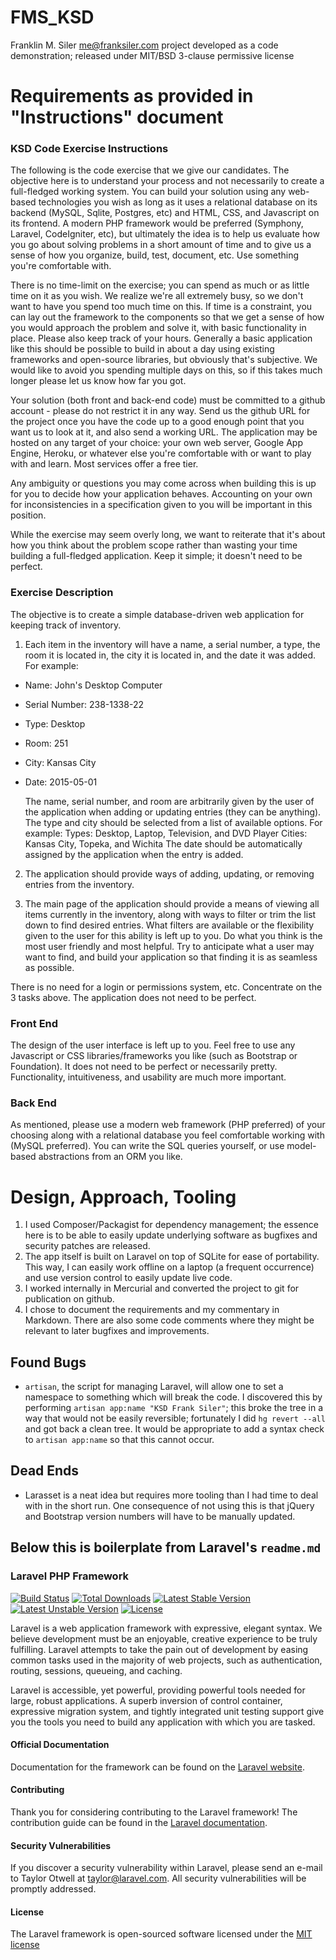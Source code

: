# FMS_KSD
Franklin M. Siler <me@franksiler.com> project developed as a code demonstration; released under MIT/BSD 3-clause permissive license


# Requirements as provided in "Instructions" document
### KSD Code Exercise Instructions
The following is the code exercise that we give our candidates.
The objective here is to understand your process and not necessarily to create a full-fledged working system.
You can build your solution using any web-based technologies you wish as long as it uses a relational database on its backend (MySQL, Sqlite, Postgres, etc) and HTML, CSS, and Javascript on its frontend.
A modern PHP framework would be preferred (Symphony, Laravel, CodeIgniter, etc), but ultimately the idea is to help us evaluate how you go about solving problems in a short amount of time and to give us a sense of how you organize, build, test, document, etc.
Use something you're comfortable with.

There is no time-limit on the exercise; you can spend as much or as little time on it as you wish. We realize we're all extremely busy, so we don't want to have you spend too much time on this. If time is a constraint, you can lay out the framework to the components so that we get a sense of how you would approach the problem and solve it, with basic functionality in place. Please also keep track of your hours. Generally a basic application like this should be possible to build in about a day using existing frameworks and open-source libraries, but obviously that's subjective. We would like to avoid you spending multiple days on this, so if this takes much longer please let us know how far you got.

Your solution (both front and back-end code) must be committed to a github account - please do not restrict it in any way. Send us the github URL for the project once you have the code up to a good enough point that you want us to look at it, and also send a working URL. The application may be hosted on any target of your choice: your own web server, Google App Engine, Heroku, or whatever else you're comfortable with or want to play with and learn. Most services offer a free tier.

Any ambiguity or questions you may come across when building this is up for you to decide how your application behaves. Accounting on your own for inconsistencies in a specification given to you will be important in this position.

While the exercise may seem overly long, we want to reiterate that it's about how you think about the problem scope rather than wasting your time building a full-fledged application. Keep it simple; it doesn't need to be perfect.

### Exercise Description
The objective is to create a simple database-driven web application for keeping track of inventory.

1. Each item in the inventory will have a name, a serial number, a type, the room it is located in, the city it is located in, and the date it was added. For example:

  - Name: John's Desktop Computer
  - Serial Number: 238-1338-22
  - Type: Desktop
  - Room: 251
  - City: Kansas City
  - Date: 2015-05-01

	The name, serial number, and room are arbitrarily given by the user of the application when adding or updating entries (they can be anything). The type and city should be selected from a list of available options. For example:
Types: Desktop, Laptop, Television, and DVD Player Cities: Kansas City, Topeka, and Wichita
The date should be automatically assigned by the application when the entry is added.

2. The application should provide ways of adding, updating, or removing entries from the inventory.

3. The main page of the application should provide a means of viewing all items currently in the inventory, along with ways to filter or trim the list down to find desired entries. What filters are available or the flexibility given to the user for this ability is left up to you. Do what you think is the most user friendly and most helpful. Try to anticipate what a user may want to find, and build your application so that finding it is as seamless as possible.

There is no need for a login or permissions system, etc. Concentrate on the 3 tasks above. The application does not need to be perfect.
### Front End
The design of the user interface is left up to you.
Feel free to use any Javascript or CSS libraries/frameworks you like (such as Bootstrap or Foundation).
It does not need to be perfect or necessarily pretty.
Functionality, intuitiveness, and usability are much more important.

### Back End
As mentioned, please use a modern web framework (PHP preferred) of your choosing along with a relational database you feel comfortable working with (MySQL preferred).
You can write the SQL queries yourself, or use model-based abstractions from an ORM you like.


# Design, Approach, Tooling
1. I used Composer/Packagist for dependency management; the essence here is to be able to easily update underlying software as bugfixes and security patches are released.
1. The app itself is built on Laravel on top of SQLite for ease of portability.
This way, I can easily work offline on a laptop (a frequent occurrence) and use version control to easily update live code.
2. I worked internally in Mercurial and converted the project to git for publication on github.
3. I chose to document the requirements and my commentary in Markdown.
There are also some code comments where they might be relevant to later bugfixes and improvements.

## Found Bugs
- `artisan`, the script for managing Laravel, will allow one to set a namespace to something which will break the code.
I discovered this by performing `artisan app:name "KSD Frank Siler"`; this broke the tree in a way that would not be easily reversible; fortunately I did `hg revert --all` and got back a clean tree.
It would be appropriate to add a syntax check to `artisan app:name` so that this cannot occur.

## Dead Ends
- Larasset is a neat idea but requires more tooling than I had time to deal with in the short run.  One consequence of not using this is that jQuery and Bootstrap version numbers will have to be manually updated.

## Below this is boilerplate from Laravel's `readme.md`
### Laravel PHP Framework

[![Build Status](https://travis-ci.org/laravel/framework.svg)](https://travis-ci.org/laravel/framework)
[![Total Downloads](https://poser.pugx.org/laravel/framework/d/total.svg)](https://packagist.org/packages/laravel/framework)
[![Latest Stable Version](https://poser.pugx.org/laravel/framework/v/stable.svg)](https://packagist.org/packages/laravel/framework)
[![Latest Unstable Version](https://poser.pugx.org/laravel/framework/v/unstable.svg)](https://packagist.org/packages/laravel/framework)
[![License](https://poser.pugx.org/laravel/framework/license.svg)](https://packagist.org/packages/laravel/framework)

Laravel is a web application framework with expressive, elegant syntax. We believe development must be an enjoyable, creative experience to be truly fulfilling. Laravel attempts to take the pain out of development by easing common tasks used in the majority of web projects, such as authentication, routing, sessions, queueing, and caching.

Laravel is accessible, yet powerful, providing powerful tools needed for large, robust applications. A superb inversion of control container, expressive migration system, and tightly integrated unit testing support give you the tools you need to build any application with which you are tasked.

#### Official Documentation

Documentation for the framework can be found on the [Laravel website](http://laravel.com/docs).

#### Contributing

Thank you for considering contributing to the Laravel framework! The contribution guide can be found in the [Laravel documentation](http://laravel.com/docs/contributions).

#### Security Vulnerabilities

If you discover a security vulnerability within Laravel, please send an e-mail to Taylor Otwell at taylor@laravel.com. All security vulnerabilities will be promptly addressed.

#### License

The Laravel framework is open-sourced software licensed under the [MIT license](http://opensource.org/licenses/MIT)
